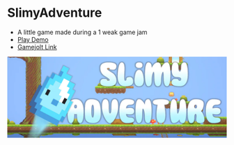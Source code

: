 # SlimyAdventure
- A little game made during a 1 weak game jam
- [Play Demo](https://gamejolt.net/?token=mvdjQ5MVo43ZLsXMYd4g3CwRYm7XtT)
- [Gamejolt Link](https://gamejolt.com/games/slimy-adventure/477654)

![Banner](https://github.com/MykleCode/SlimyAdventure/blob/master/banner.png)
